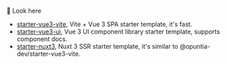 👋 Look here

- [starter-vue3-vite](https://github.com/opuntia-dev/starter-vue3-vite), Vite + Vue 3 SPA starter template, it's fast.
- [starter-vue3-ui](https://github.com/opuntia-dev/starter-vue3-ui), Vue 3 UI component library starter template, supports component docs.
- [starter-nuxt3](https://github.com/opuntia-dev/starter-nuxt3), Nuxt 3 SSR starter template, it's similar to @opuntia-dev/starter-vue3-vite.
